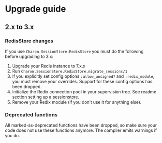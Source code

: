 # Upgrade guide

## 2.x to 3.x

### RedisStore changes

If you use `Charon.SessionStore.RedisStore` you must do the following before upgrading to 3.x:

1.  Upgrade your Redis instance to 7.x.x
1.  Run `Charon.SessionStore.RedisStore.migrate_sessions/1`
1.  If you explicitly set config options `:allow_unsigned?` and `:redix_module`, you must remove your overrides. Support for these config options has been dropped.
1.  Initialize the Redix connection pool in your supervision tree. See readme section [setting up a sessionstore](./README.md#setting-up-a-session-store).
1.  Remove your Redix module (if you don't use it for anything else).

### Deprecated functions

All marked-as-deprecated functions have been dropped, so make sure your code does not use these functions anymore. The compiler emits warnings if you do.
